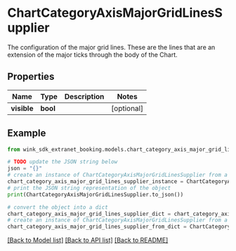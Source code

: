 # ChartCategoryAxisMajorGridLinesSupplier

The configuration of the major grid lines. These are the lines that are an extension of the major ticks through the body of the Chart.

## Properties

Name | Type | Description | Notes
------------ | ------------- | ------------- | -------------
**visible** | **bool** |  | [optional] 

## Example

```python
from wink_sdk_extranet_booking.models.chart_category_axis_major_grid_lines_supplier import ChartCategoryAxisMajorGridLinesSupplier

# TODO update the JSON string below
json = "{}"
# create an instance of ChartCategoryAxisMajorGridLinesSupplier from a JSON string
chart_category_axis_major_grid_lines_supplier_instance = ChartCategoryAxisMajorGridLinesSupplier.from_json(json)
# print the JSON string representation of the object
print(ChartCategoryAxisMajorGridLinesSupplier.to_json())

# convert the object into a dict
chart_category_axis_major_grid_lines_supplier_dict = chart_category_axis_major_grid_lines_supplier_instance.to_dict()
# create an instance of ChartCategoryAxisMajorGridLinesSupplier from a dict
chart_category_axis_major_grid_lines_supplier_from_dict = ChartCategoryAxisMajorGridLinesSupplier.from_dict(chart_category_axis_major_grid_lines_supplier_dict)
```
[[Back to Model list]](../README.md#documentation-for-models) [[Back to API list]](../README.md#documentation-for-api-endpoints) [[Back to README]](../README.md)



